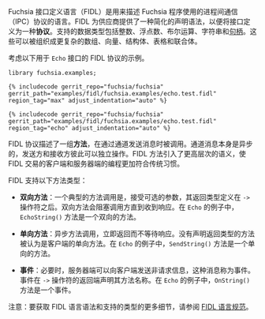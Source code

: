 <!-- 
Fuchsia Interface Definition Language (FIDL) is the language used to describe
interprocess communication (IPC) protocols used by Fuchsia programs. FIDL
provides a simplified declaration syntax for providers to define interfaces as a
**protocol**. Supported data types include integers, floats, booleans, strings,
and [handles][glossary.handle]. These can be organized into more complex arrays,
vectors, structs, tables, and unions.
 -->
Fuchsia 接口定义语言（FIDL）是用来描述 Fuchsia 程序使用的进程间通信（IPC）协议的语言。FIDL 为供应商提供了一种简化的声明语法，以便将接口定义为一种**协议**。支持的数据类型包括整数、浮点数、布尔运算、字符串和[句柄][glossary.handle]。这些可以被组织成更复杂的数组、向量、结构体、表格和联合体。

<!-- 
Consider the following example FIDL protocol for an `Echo` interface:
 -->
考虑以下用于 `Echo` 接口的 FIDL 协议的示例。

```fidl
library fuchsia.examples;

{% includecode gerrit_repo="fuchsia/fuchsia" gerrit_path="examples/fidl/fuchsia.examples/echo.test.fidl" region_tag="max" adjust_indentation="auto" %}

{% includecode gerrit_repo="fuchsia/fuchsia" gerrit_path="examples/fidl/fuchsia.examples/echo.test.fidl" region_tag="echo" adjust_indentation="auto" %}
```

<!-- 
FIDL protocols describe a set of **methods** invoked by sending messages over
a channel. Channel messages are inherently asynchronous, with the sender and
receiver operating independently of each other. FIDL methods introduce
higher-level semantics that enable more idiomatic programming on the client and
server side of a FIDL transaction.
 -->
FIDL 协议描述了一组**方法**，在通过通道发送消息时被调用。通道消息本身是异步的，发送方和接收方彼此可以独立操作。FIDL 方法引入了更高层次的语义，使 FIDL 交易的客户端和服务器端的编程更加符合传统习惯。

<!-- 
FIDL supports the following method types:
 -->
FIDL 支持以下方法类型：

<!-- 
* **Two-way methods:** A typical method call that accepts optional parameters
  with a return type defined after the `->` operator. Two-way methods block
  until a response is received. In the `Echo` example, the `EchoString()`
  method is a two-way method.
 -->
* **双向方法**：一个典型的方法调用是，接受可选的参数，其返回类型定义在 `->` 操作符之后。双向方法会阻塞调用方直到收到响应。在 `Echo` 的例子中，`EchoString()` 方法是一个双向的方法。
<!-- 
* **One-way methods:** Asynchronous method calls that return immediately
  without waiting for a response. Methods without a declared return type are
  considered one-way from the client. In the `Echo` example, the `SendString()`
  method is a one-way method.
 -->
* **单向方法**：异步方法调用，立即返回而不等待响应。没有声明返回类型的方法被认为是客户端的单向方法。在 `Echo` 的例子中，`SendString()` 方法是一个单向的方法。
<!-- 
* **Events:** When necessary, a server may send unsolicited messages to the
  client, called events. Events declare their method name on the return side of
  the `->` operator. In the `Echo` example, the `OnString()` method is an event.
 -->
* **事件**：必要时，服务器端可以向客户端发送非请求信息，这种消息称为事件。事件在 `->` 操作符的返回端声明其方法名称。在 `Echo` 的例子中，`OnString()` 方法是一个事件。

<!-- 
Note: For more details on FIDL language syntax and supported types, see the
[FIDL Language specification](/reference/fidl/language/language.md).
 -->
注意：要获取 FIDL 语言语法和支持的类型的更多细节，请参阅 [FIDL 语言规范](/reference/fidl/language/language.md)。

[glossary.handle]: /glossary/README.md#handle
